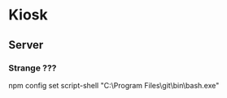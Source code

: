 # Kiosk

## Server

### Strange ???

npm config set script-shell "C:\\Program Files\\git\\bin\\bash.exe"
